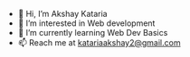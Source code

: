 - 👋 Hi, I’m Akshay Kataria
- 👀 I’m interested in Web development
- 🌱 I’m currently learning Web Dev Basics 
- 📫 Reach me at katariaakshay2@gmail.com

<!---
AkshayKataria1911/AkshayKataria1911 is a ✨ special ✨ repository because its `README.md` (this file) appears on your GitHub profile.
You can click the Preview link to take a look at your changes.
--->
